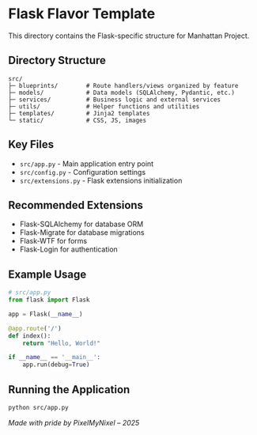 # Flask Flavor Template

This directory contains the Flask-specific structure for Manhattan Project.

## Directory Structure

```
src/
├─ blueprints/        # Route handlers/views organized by feature
├─ models/            # Data models (SQLAlchemy, Pydantic, etc.)
├─ services/          # Business logic and external services
├─ utils/             # Helper functions and utilities
├─ templates/         # Jinja2 templates
└─ static/            # CSS, JS, images
```

## Key Files

- `src/app.py` - Main application entry point
- `src/config.py` - Configuration settings
- `src/extensions.py` - Flask extensions initialization

## Recommended Extensions

- Flask-SQLAlchemy for database ORM
- Flask-Migrate for database migrations
- Flask-WTF for forms
- Flask-Login for authentication

## Example Usage

```python
# src/app.py
from flask import Flask

app = Flask(__name__)

@app.route('/')
def index():
    return "Hello, World!"

if __name__ == '__main__':
    app.run(debug=True)
```

## Running the Application

```bash
python src/app.py
```

*Made with pride by PixelMyNixel – 2025* 